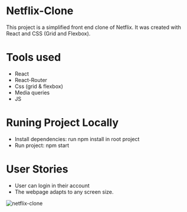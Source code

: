 # Netflix-Clone

This project is a simplified front end clone of Netflix. It was created with React and CSS (Grid and Flexbox).

# Tools used
- React
- React-Router
- Css (grid & flexbox)
- Media queries
- JS

# Runing Project Locally
- Install dependencies: run npm install in root project
- Run project: npm start

# User Stories
- User can login in their account
- The webpage adapts to any screen size.

![netflix-clone](https://user-images.githubusercontent.com/108225877/181223817-ba7729b4-92a7-49b7-b456-cc9b74c6aec7.png)
